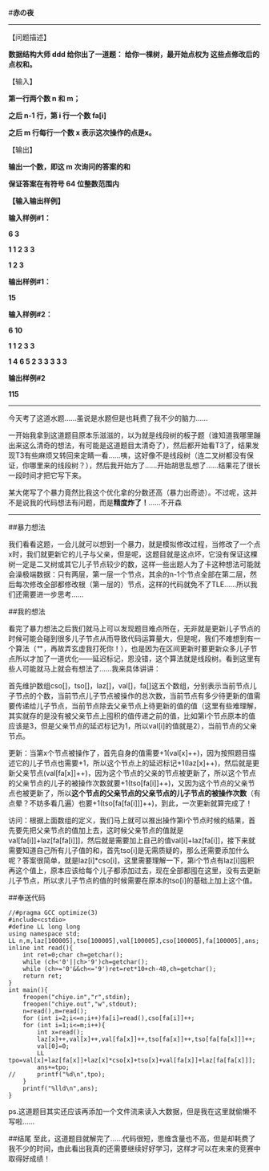 #**赤の夜**

---

>
【问题描述】
>
**数据结构大师 ddd 给你出了一道题：
给你一棵树，最开始点权为
这些点修改后的点权和。**
>
【输入】
>
**第一行两个数 n 和 m；**
>
**之后 n-1 行，第 i 行一个数 fa[i]**
>
**之后 m 行每行一个数 x 表示这次操作的点是x。**
>
【输出】
>
**输出一个数，即这 m 次询问的答案的和**
>
**保证答案在有符号 64 位整数范围内**
>
**【输入输出样例】**
>
**输入样例#1：**
>
**6 3**
>
**1 1 2 3 3**
>
**1 2 3**
>
**输出样例#1：**
>
**15**
>
**输入样例#2：**
>
**6 10**
>
**1 1 2 3 3**
>
**1 4 6 5 2 3 3 3 3 3**
>
**输出样例#2**
>
**115**

---

今天考了这道水题……虽说是水题但是也耗费了我不少的脑力……

一开始我拿到这道题目原本乐滋滋的，以为就是线段树的板子题（谁知道我哪里蹦出来这么清奇的想法，有可能是这道题目太清奇了），然后都开始看T3了，结果发现T3有些麻烦又转回来定睛一看……咦，这好像不是线段树（连二叉树都没有保证，你哪里来的线段树？），然后我开始方了……开始胡思乱想了……结果花了很长一段时间才把它写下来。

某大佬写了个暴力竟然比我这个优化拿的分数还高（暴力出奇迹）。不过呢，这并不是说我的代码想法有问题，而是**精度炸了！**……不开森

---

##暴力想法

我们看看这题，一会儿就可以想到一个暴力，就是模拟修改过程，当修改了一个点x时，我们就更新它的儿子与父亲，但是呢，这题目就是这点坏，它没有保证这棵树一定是二叉树或其它儿子节点较少的数，这样一些出题人为了卡这种想法可能就会澡极端数据：只有两层，第一层一个节点，其余的n-1个节点全部在第二层，然后每次修改全部都修改根（第一层的）节点，这样的代码就免不了TLE……所以我们还需要进一步思考……

##我的想法

看完了暴力想法之后我们就马上可以发现题目难点所在，无非就是更新儿子节点的时候可能会碰到很多儿子节点从而导致代码运算量大，但是呢，我们不难想到有一个算法（艹，再故弄玄虚我打死你！），也是因为在区间更新时要更新众多儿子节点所以才加了一道优化——延迟标记，恩没错，这个算法就是线段树。看到这里有些人可能就马上就会有想法了……我来具体讲讲：

首先维护数组cso[]，tso[]，laz[]，val[]，fa[]这五个数组，分别表示当前节点儿子节点的个数，当前节点儿子节点被操作的总次数，当前节点有多少待更新的值需要传递给儿子节点，当前节点除去父亲节点上待更新的值的值（这里有些难理解，其实就存的是没有被父亲节点上囤积的值传递之前的值，比如第i个节点原本的值应该是3，但是父亲节点的延迟标记为1，所以val[i]的值就是2），当前节点的父亲节点。

更新：当第x个节点被操作了，首先自身的值需要+1(val[x]++)，因为按照题目描述它的儿子节点也需要+1，所以这个节点上的延迟标记+1(laz[x]++)，然后就是更新父亲节点(val[fa[x]]++)，因为这个节点的父亲的节点被更新了，所以这个节点的父亲节点的儿子的被操作次数就要+1(tso[fa[i]]++)，又因为这个节点的父亲节点也被更新了，所以**这个节点的父亲节点的父亲节点的儿子节点的被操作次数**（有点晕？不妨多看几遍）也要+1(tso[fa[fa[i]]]++)，到此，一次更新就算完成了！

访问：根据上面数组的定义，我们马上就可以推出操作第i个节点时候的结果，首先要先把父亲节点的值加上去，这时候父亲节点的值就是val[fa[i]]+laz[fa[fa[i]]]，然后就是需要加上自己的值val[i]+laz[fa[i]]，接下来就需要知道自己所有儿子值的和，首先tso[i]是无需质疑的，那么还需要添加什么呢？答案很简单，就是laz[i]*cso[i]，这里需要理解一下，第i个节点有laz[i]囤积再这个值上，原本应该给每个儿子都添加过去，现在全部都囤在这里，没有去更新儿子节点，所以求儿子节点的值的时候需要在原本的tso[i]的基础上加上这个值。

##奉送代码

	//#pragma GCC optimize(3)
	#include<cstdio>
	#define LL long long
	using namespace std;
	LL n,m,laz[100005],tso[100005],val[100005],cso[100005],fa[100005],ans;
	inline int read(){
		int ret=0;char ch=getchar();
		while (ch<'0'||ch>'9')ch=getchar();
		while (ch>='0'&&ch<='9')ret=ret*10+ch-48,ch=getchar();
		return ret;
	}
	int main(){
		freopen("chiye.in","r",stdin);
		freopen("chiye.out","w",stdout);
		n=read(),m=read();
		for (int i=2;i<=n;i++)fa[i]=read(),cso[fa[i]]++;
		for (int i=1;i<=m;i++){
			int x=read();
			laz[x]++,val[x]++,val[fa[x]]++,tso[fa[x]]++,tso[fa[fa[x]]]++;
			val[0]=0;
			LL tpo=val[x]+laz[fa[x]]+laz[x]*cso[x]+tso[x]+val[fa[x]]+laz[fa[fa[x]]];
			ans+=tpo;
	//		printf("%d\n",tpo);
		}
		printf("%lld\n",ans);
	}
ps.这道题目其实还应该再添加一个文件流来读入大数据，但是我在这里就偷懒不写啦……

##结尾
至此，这道题目就解完了……代码很短，思维含量也不高，但是却耗费了我不少的时间，由此看出我真的还需要继续好好学习，这样才可以在未来的竞赛中取得好成绩！
